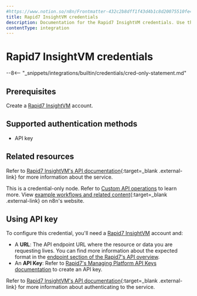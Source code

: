 ```yaml
---
#https://www.notion.so/n8n/Frontmatter-432c2b8dff1f43d4b1c8d20075510fe4
title: Rapid7 InsightVM credentials
description: Documentation for the Rapid7 InsightVM credentials. Use these credentials to authenticate Rapid7 InsightVm in n8n, a workflow automation platform.
contentType: integration
---
```


# Rapid7 InsightVM credentials

--8<-- "_snippets/integrations/builtin/credentials/cred-only-statement.md"

## Prerequisites

Create a [Rapid7 InsightVM](https://www.rapid7.com/products/insightvm/) account.

## Supported authentication methods

* API key

## Related resources

Refer to [Rapid7 InsightVM's API documentation](https://help.rapid7.com/insightvm/en-us/api/integrations.html){:target=_blank .external-link} for more information about the service.

This is a credential-only node. Refer to [Custom API operations](/integrations/custom-operations/) to learn more. View [example workflows and related content](https://n8n.io/integrations/rapid7-insight-platform/){:target=_blank .external-link} on n8n's website.

## Using API key

To configure this credential, you'll need a [Rapid7 InsightVM](https://www.rapid7.com/products/insightvm/) account and:

* A **URL**: The API endpoint URL where the resource or data you are requesting lives. You can find more information about the expected format in the [endpoint section of the Rapid7's API overview](https://docs.rapid7.com/insight/api-overview/#endpoint).
* An **API Key**: Refer to [Rapid7's Managing Platform API Keys documentation](https://docs.rapid7.com/insight/managing-platform-api-keys/) to create an API key.

Refer to [Rapid7 InsightVM's API documentation](https://help.rapid7.com/insightvm/en-us/api/integrations.html){:target=_blank .external-link} for more information about authenticating to the service.
